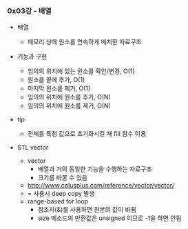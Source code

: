 ### 0x03강 - 배열

- 배열
    - 메모리 상에 원소를 연속하게 배치한 자료구조

- 기능과 구현
    - 임의의 위치에 있는 원소를 확인/변경, O(1)
    - 원소를 끝에 추가, O(1)
    - 마지막 원소를 제거, O(1)
    - 임의의 위치에 원소를 추가, O(N)
    - 임의의 위치에 원소를 제거, O(N)

- tip
    - 전체를 특정 값으로 초기화시킬 때 fill 함수 이용

- STL vector
    - vector
        - 배열과 거의 동일한 기능을 수행하는 자료구조
        - 크기를 바꿀 수 있음
    - http://www.cplusplus.com/reference/vector/vector/
    - = 사용시 deep copy 발생
    - range-based for loop
        - 참조자(&)를 사용하면 원본의 값이 바뀜
        - size 메소드의 반환값은 unsigned 이므로 -1을 하면 안됨
